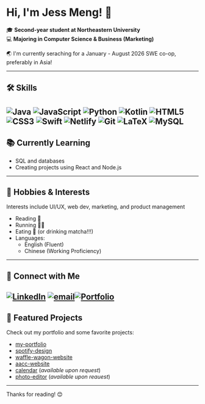# Hi, I'm Jess Meng! 👋

🎓 **Second-year student at Northeastern University**  
💻 **Majoring in Computer Science & Business (Marketing)**

🌏 I'm currently seraching for a January - August 2026 SWE co-op, preferably in Asia!

---

## 🛠️ Skills
![Java](https://img.shields.io/badge/java-%23ED8B00.svg?style=for-the-badge&logo=openjdk&logoColor=white) ![JavaScript](https://img.shields.io/badge/javascript-%23323330.svg?style=for-the-badge&logo=javascript&logoColor=%23F7DF1E) ![Python](https://img.shields.io/badge/python-3670A0?style=for-the-badge&logo=python&logoColor=ffdd54) ![Kotlin](https://img.shields.io/badge/kotlin-%237F52FF.svg?style=for-the-badge&logo=kotlin&logoColor=white) ![HTML5](https://img.shields.io/badge/html5-%23E34F26.svg?style=for-the-badge&logo=html5&logoColor=white) ![CSS3](https://img.shields.io/badge/css3-%231572B6.svg?style=for-the-badge&logo=css3&logoColor=white) ![Swift](https://img.shields.io/badge/swift-F54A2A?style=for-the-badge&logo=swift&logoColor=white) ![Netlify](https://img.shields.io/badge/netlify-%23000000.svg?style=for-the-badge&logo=netlify&logoColor=#00C7B7) ![Git](https://img.shields.io/badge/git-%23F05033.svg?style=for-the-badge&logo=git&logoColor=white) ![LaTeX](https://img.shields.io/badge/latex-%23008080.svg?style=for-the-badge&logo=latex&logoColor=white) ![MySQL](https://img.shields.io/badge/mysql-4479A1.svg?style=for-the-badge&logo=mysql&logoColor=white)
---

## 📚 Currently Learning

- SQL and databases
- Creating projects using React and Node.js

---

## 🩷 Hobbies & Interests

Interests include UI/UX, web dev, marketing, and product management

- Reading 📖
- Running 🏃‍♀️
- Eating 🍜 (or drinking matcha!!!)
- Languages:  
  - English (Fluent)  
  - Chinese (Working Proficiency)

---

## 🔗 Connect with Me
[![LinkedIn](https://img.shields.io/badge/LinkedIn-%230077B5.svg?logo=linkedin&logoColor=white)](https://linkedin.com/in/jessicammeng) [![email](https://img.shields.io/badge/Email-D14836?logo=gmail&logoColor=white)](mailto:jessicammeng@gmail.com)[![Portfolio](https://img.shields.io/badge/Portfolio-%23000000.svg?style=for-the-badge&logo=firefox&logoColor=#FF7139)](https://jessmengg.netlify.app/)
---

## 📁 Featured Projects

Check out my portfolio and some favorite projects:
- [my-portfolio](https://github.com/jessmengg/my-portfolio)
- [spotify-design](https://github.com/jessmengg/spotify-design)
- [waffle-wagon-website](https://wafflewagonnj.wixsite.com/23-24)
- [aacc-website](https://contactwphsaacc.wixsite.com/23-24)
- [calendar](https://github.khoury.northeastern.edu/morganwills23/MorganJessRepo) (*available upon request*)
- [photo-editor](https://github.com/ifeadeyosoye/AE3-starting-point-v4) (*available upon reauest*)

---

Thanks for reading! 😊

